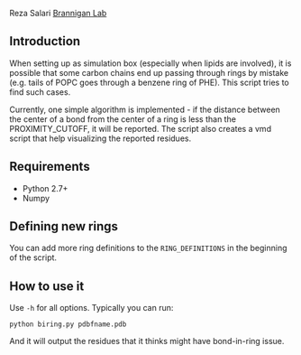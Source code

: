 
Reza Salari [Brannigan Lab](http://branniganlab.org)


## Introduction

When setting up as simulation box (especially when lipids are involved), it is
possible that some carbon chains end up passing through rings by mistake (e.g.
tails of POPC goes through a benzene ring of PHE). This script tries to find
such cases.

Currently, one simple algorithm is implemented - if the distance between the
center of a bond from the center of a ring is less than the PROXIMITY_CUTOFF, it
will be reported. The script also creates a vmd script that help visualizing the
reported residues.

## Requirements

- Python 2.7+
- Numpy

## Defining new rings
You can add more ring definitions to the `RING_DEFINITIONS` in the beginning of
the script.

## How to use it

Use `-h` for all options. Typically you can run:

    python biring.py pdbfname.pdb

And it will output the residues that it thinks might have bond-in-ring issue.
